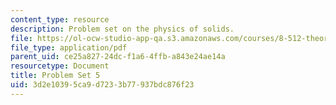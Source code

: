 ```yaml
---
content_type: resource
description: Problem set on the physics of solids.
file: https://ol-ocw-studio-app-qa.s3.amazonaws.com/courses/8-512-theory-of-solids-ii-spring-2009/3d2e10395ca9d7233b77937bdc876f23_MIT8_512s09_2004_pset05.pdf
file_type: application/pdf
parent_uid: ce25a827-24dc-f1a6-4ffb-a843e24ae14a
resourcetype: Document
title: Problem Set 5
uid: 3d2e1039-5ca9-d723-3b77-937bdc876f23
---
```

